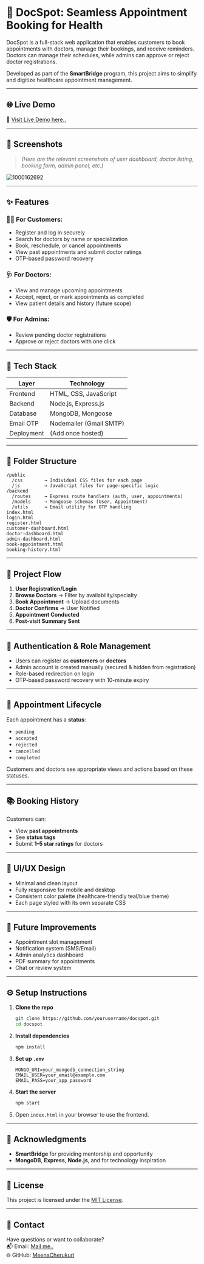 # 🏥 DocSpot: Seamless Appointment Booking for Health
DocSpot is a full-stack web application that enables customers to book appointments with doctors, manage their bookings, and receive reminders. Doctors can manage their schedules, while admins can approve or reject doctor registrations.

Developed as part of the **SmartBridge** program, this project aims to simplify and digitize healthcare appointment management.

---
## 🌐 Live Demo

🚀 [Visit Live Demo here..](https://docspot-7jfw.onrender.com/)

---
## 📸 Screenshots

> *(Here are the relevant screenshots of user dashboard, doctor listing, booking form, admin panel, etc.)*

![1000162692](https://github.com/user-attachments/assets/58fae376-e0d4-4822-aa38-64f9465f3895)

---

## ✨ Features

### 👨‍⚕️ For Customers:
- Register and log in securely
- Search for doctors by name or specialization
- Book, reschedule, or cancel appointments
- View past appointments and submit doctor ratings
- OTP-based password recovery

### 🩺 For Doctors:
- View and manage upcoming appointments
- Accept, reject, or mark appointments as completed
- View patient details and history (future scope)

### 🛡️ For Admins:
- Review pending doctor registrations
- Approve or reject doctors with one click

---

## 🧱 Tech Stack

| Layer        | Technology           |
|-------------|----------------------|
| Frontend    | HTML, CSS, JavaScript |
| Backend     | Node.js, Express.js   |
| Database    | MongoDB, Mongoose     |
| Email OTP   | Nodemailer (Gmail SMTP) |
| Deployment  | (Add once hosted)     |

---

## 📁 Folder Structure

```
/public
  /css        → Individual CSS files for each page
  /js         → JavaScript files for page-specific logic
/backend
  /routes     → Express route handlers (auth, user, appointments)
  /models     → Mongoose schemas (User, Appointment)
  /utils      → Email utility for OTP handling
index.html
login.html
register.html
customer-dashboard.html
doctor-dashboard.html
admin-dashboard.html
book-appointment.html
booking-history.html
```

---

## 🔄 Project Flow

1. **User Registration/Login**
2. **Browse Doctors** → Filter by availability/specialty
3. **Book Appointment** → Upload documents
4. **Doctor Confirms** → User Notified
5. **Appointment Conducted**
6. **Post-visit Summary Sent**

---
## 🔐 Authentication & Role Management

- Users can register as **customers** or **doctors**
- Admin account is created manually (secured & hidden from registration)
- Role-based redirection on login
- OTP-based password recovery with 10-minute expiry

---

## 📅 Appointment Lifecycle

Each appointment has a **status**:
- `pending`
- `accepted`
- `rejected`
- `cancelled`
- `completed`

Customers and doctors see appropriate views and actions based on these statuses.

---

## 📚 Booking History

Customers can:
- View **past appointments**
- See **status tags**
- Submit **1–5 star ratings** for doctors

---

## 🎨 UI/UX Design

- Minimal and clean layout
- Fully responsive for mobile and desktop
- Consistent color palette (healthcare-friendly teal/blue theme)
- Each page styled with its own separate CSS

---

## 🚀 Future Improvements

- Appointment slot management
- Notification system (SMS/Email)
- Admin analytics dashboard
- PDF summary for appointments
- Chat or review system

---

## ⚙️ Setup Instructions

1. **Clone the repo**
   ```bash
   git clone https://github.com/yourusername/docspot.git
   cd docspot
   ```

2. **Install dependencies**
   ```bash
   npm install
   ```

3. **Set up `.env`**
   ```env
   MONGO_URI=your_mongodb_connection_string
   EMAIL_USER=your_email@example.com
   EMAIL_PASS=your_app_password
   ```

4. **Start the server**
   ```bash
   npm start
   ```

5. Open `index.html` in your browser to use the frontend.

---

## 🙌 Acknowledgments

- **SmartBridge** for providing mentorship and opportunity
- **MongoDB**, **Express**, **Node.js**, and for technology inspiration

---
## 📄 License

This project is licensed under the [MIT License](https://opensource.org/licenses/MIT).

---
## 📧 Contact

Have questions or want to collaborate?  
📬 Email:  [Mail me..](cherukurimeenakshi555@gmail.com)  
🌐 GitHub: [MeenaCherukuri](https://github.com/MeenaCherukuri)
